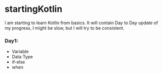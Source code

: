 # startingKotlin
  I am starting to learn Kotlin from basics. It will contain Day to Day update of my progress, I might be slow, but I will try to be consistent.

### Day1:
  - Variable
  - Data Type
  - if-else
  - when    
